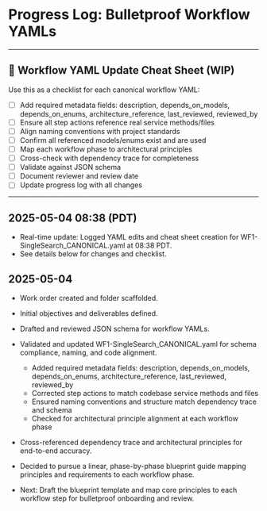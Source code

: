 # Progress Log: Bulletproof Workflow YAMLs

---

## 📝 Workflow YAML Update Cheat Sheet (WIP)

Use this as a checklist for each canonical workflow YAML:

- [ ] Add required metadata fields: description, depends_on_models, depends_on_enums, architecture_reference, last_reviewed, reviewed_by
- [ ] Ensure all step actions reference real service methods/files
- [ ] Align naming conventions with project standards
- [ ] Confirm all referenced models/enums exist and are used
- [ ] Map each workflow phase to architectural principles
- [ ] Cross-check with dependency trace for completeness
- [ ] Validate against JSON schema
- [ ] Document reviewer and review date
- [ ] Update progress log with all changes

---

## 2025-05-04 08:38 (PDT)
- Real-time update: Logged YAML edits and cheat sheet creation for WF1-SingleSearch_CANONICAL.yaml at 08:38 PDT.
- See details below for changes and checklist.

## 2025-05-04
- Work order created and folder scaffolded.
- Initial objectives and deliverables defined.
- Drafted and reviewed JSON schema for workflow YAMLs.
- Validated and updated WF1-SingleSearch_CANONICAL.yaml for schema compliance, naming, and code alignment.
    - Added required metadata fields: description, depends_on_models, depends_on_enums, architecture_reference, last_reviewed, reviewed_by
    - Corrected step actions to match codebase service methods and files
    - Ensured naming conventions and structure match dependency trace and schema
    - Checked for architectural principle alignment at each workflow phase

- Cross-referenced dependency trace and architectural principles for end-to-end accuracy.
- Decided to pursue a linear, phase-by-phase blueprint guide mapping principles and requirements to each workflow phase.
- Next: Draft the blueprint template and map core principles to each workflow step for bulletproof onboarding and review.
